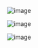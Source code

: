 



![image](https://github.com/user-attachments/assets/8b651a2f-20fd-45e8-8682-228020a59ad3)




![image](https://github.com/user-attachments/assets/46e7a3e3-9027-4030-b6ef-7ca1e192b85c)




![image](https://github.com/user-attachments/assets/e014d61b-2c10-491d-bcf6-45d35de8b132)

